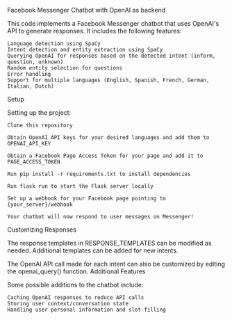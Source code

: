 Facebook Messenger Chatbot with OpenAI as backend

This code implements a Facebook Messenger chatbot that uses OpenAI's API to generate responses. It includes the following features:

    Language detection using SpaCy
    Intent detection and entity extraction using SpaCy
    Querying OpenAI for responses based on the detected intent (inform, question, unknown)
    Random entity selection for questions
    Error handling
    Support for multiple languages (English, Spanish, French, German, Italian, Dutch)

Setup

Setting up the project:

    Clone this repository

    Obtain OpenAI API keys for your desired languages and add them to OPENAI_API_KEY

    Obtain a Facebook Page Access Token for your page and add it to PAGE_ACCESS_TOKEN

    Run pip install -r requirements.txt to install dependencies

    Run flask run to start the Flask server locally

    Set up a webhook for your Facebook page pointing to {your_server}/webhook

    Your chatbot will now respond to user messages on Messenger!

Customizing Responses

The response templates in RESPONSE_TEMPLATES can be modified as needed. Additional templates can be added for new intents.

The OpenAI API call made for each intent can also be customized by editing the openai_query() function.
Additional Features

Some possible additions to the chatbot include:

    Caching OpenAI responses to reduce API calls
    Storing user context/conversation state
    Handling user personal information and slot-filling
